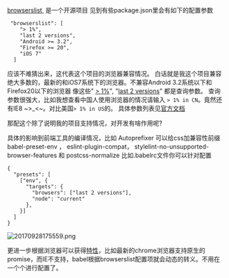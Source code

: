 [browserslist ](https://github.com/ai/browserslist) 是一个开源项目
见到有些package.json里会有如下的配置参数
```
 "browserslist": [
    "> 1%",
    "last 2 versions",
    "Android >= 3.2", 
    "Firefox >= 20", 
    "iOS 7"
  ]
```
应该不难猜出来，这代表这个项目的浏览器兼容情况。
白话就是我这个项目兼容绝大多数的，最新的和iOS7系统下的浏览器。不兼容Android 3.2系统以下和Firefox20以下的浏览器
像这些" [> 1%](http://browserl.ist/?q=%3E+1%25)", "[last 2 versions](http://browserl.ist/?q=last+2+versions)" 都是查询参数。
查询参数很强大，比如我想查看中国人使用浏览器的情况请输入 `> 1% in CN`。竟然还有IE8 ~>_<~。对比美国`> 1% in US`的。
具体参数列表见[官方文档](https://github.com/ai/browserslist#queries)

那配这个除了说明我的项目支持情况，对开发有啥作用呢?

具体的影响到前端工具的编译情况，比如 Autoprefixer 可以给css加兼容性前缀
babel-preset-env ， eslint-plugin-compat， stylelint-no-unsupported-browser-features 和 postcss-normalize
比如.babelrc文件你可以针对配置
```
{
  "presets": [
    ["env", {
      "targets": {
        "browsers": ["last 2 versions"],
        "node": "current"
      },
    }]
  ]
}
```
![20170928175559.png](https://hexo-blog.pek3b.qingstor.com/upload_images/71414-b9a44eafc7ed0e5a.png?imageMogr2/auto-orient/strip%7CimageView2/2/w/1240)

更进一步根据浏览器可以获得[特性](http://caniuse.com/)，比如最新的chrome浏览器支持原生的promise，而IE不支持，babel根据browserslist配置项就会动态的转义。不用在一个个进行配置了。
